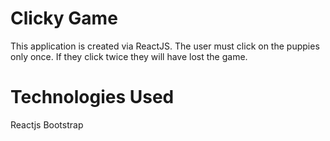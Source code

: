 # Clicky Game

This application is created via ReactJS. The user must click on the puppies only once. If they click twice they will have lost the game.


# Technologies Used
  Reactjs
  Bootstrap
